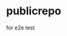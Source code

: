 # publicrepo
for e2e test



































































































































































































































































































































































































































































































































































































































































































































































































































































































































































































































































































































































































































































































































































































































































































































































































































































































































































































































































































































































































































































































































































































































































































































































































































































































































































































































































































































































































































































































































































































































































































































































































































































































































































































































































































































































































































































































































































































































































































































































































































































































































































































































































































































































































































































































































































































































































































